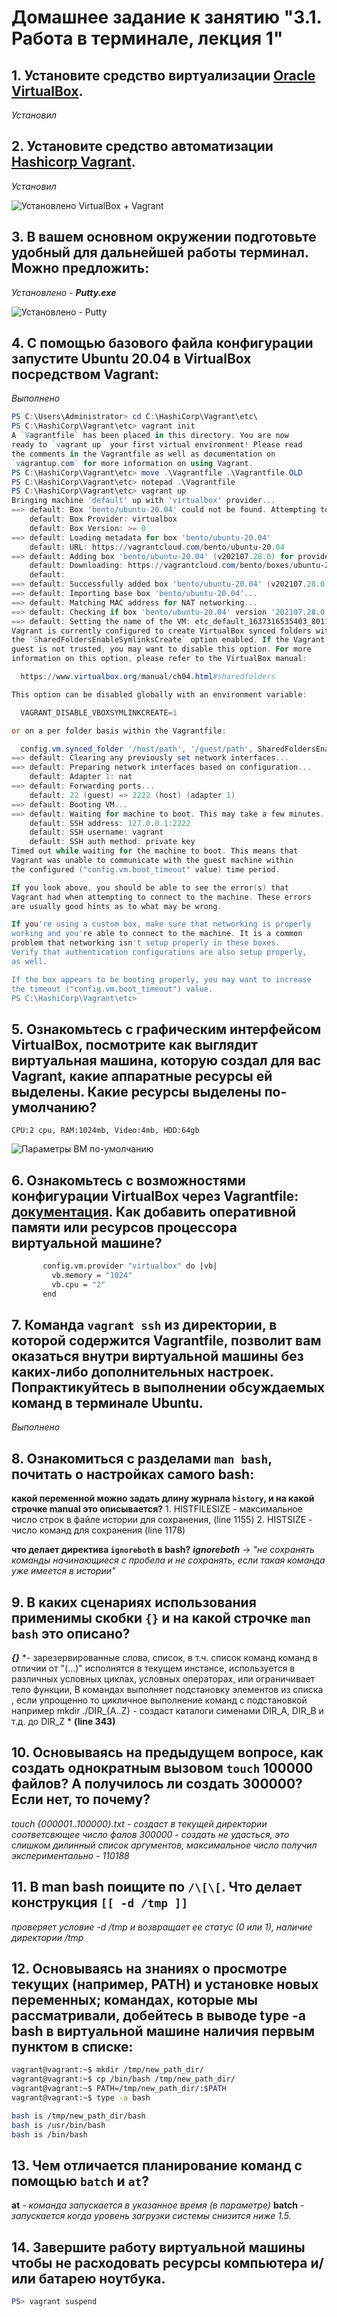 # Домашнее задание к занятию "3.1. Работа в терминале, лекция 1"

## 1. Установите средство виртуализации [Oracle VirtualBox](https://www.virtualbox.org/).
 *Установил*
## 2. Установите средство автоматизации [Hashicorp Vagrant](https://www.vagrantup.com/).
 *Установил*
 
![Установлено VirtualBox + Vagrant](https://github.com/OleKirs/devops-netology/raw/main/hw_03.1/1.png "Установлено VirtualBox + Vagrant")
## 3. В вашем основном окружении подготовьте удобный для дальнейшей работы терминал. Можно предложить:
 *Установлено -* ***Putty.exe***

![Установлено - Putty](https://github.com/OleKirs/devops-netology/raw/main/hw_03.1/2.png "Установлено - Putty")

## 4. С помощью базового файла конфигурации запустите Ubuntu 20.04 в VirtualBox посредством Vagrant:
 *Выполнено*
```powershell
PS C:\Users\Administrator> cd C:\HashiCorp\Vagrant\etc\
PS C:\HashiCorp\Vagrant\etc> vagrant init
A `Vagrantfile` has been placed in this directory. You are now
ready to `vagrant up` your first virtual environment! Please read
the comments in the Vagrantfile as well as documentation on
`vagrantup.com` for more information on using Vagrant.
PS C:\HashiCorp\Vagrant\etc> move .\Vagrantfile .\Vagrantfile.OLD
PS C:\HashiCorp\Vagrant\etc> notepad .\Vagrantfile
PS C:\HashiCorp\Vagrant\etc> vagrant up
Bringing machine 'default' up with 'virtualbox' provider...
==> default: Box 'bento/ubuntu-20.04' could not be found. Attempting to find and install...
    default: Box Provider: virtualbox
    default: Box Version: >= 0
==> default: Loading metadata for box 'bento/ubuntu-20.04'
    default: URL: https://vagrantcloud.com/bento/ubuntu-20.04
==> default: Adding box 'bento/ubuntu-20.04' (v202107.28.0) for provider: virtualbox
    default: Downloading: https://vagrantcloud.com/bento/boxes/ubuntu-20.04/versions/202107.28.0/providers/virtualbox.box
    default:
==> default: Successfully added box 'bento/ubuntu-20.04' (v202107.28.0) for 'virtualbox'!
==> default: Importing base box 'bento/ubuntu-20.04'...
==> default: Matching MAC address for NAT networking...
==> default: Checking if box 'bento/ubuntu-20.04' version '202107.28.0' is up to date...
==> default: Setting the name of the VM: etc_default_1637316535403_80112
Vagrant is currently configured to create VirtualBox synced folders with
the `SharedFoldersEnableSymlinksCreate` option enabled. If the Vagrant
guest is not trusted, you may want to disable this option. For more
information on this option, please refer to the VirtualBox manual:

  https://www.virtualbox.org/manual/ch04.html#sharedfolders

This option can be disabled globally with an environment variable:

  VAGRANT_DISABLE_VBOXSYMLINKCREATE=1

or on a per folder basis within the Vagrantfile:

  config.vm.synced_folder '/host/path', '/guest/path', SharedFoldersEnableSymlinksCreate: false
==> default: Clearing any previously set network interfaces...
==> default: Preparing network interfaces based on configuration...
    default: Adapter 1: nat
==> default: Forwarding ports...
    default: 22 (guest) => 2222 (host) (adapter 1)
==> default: Booting VM...
==> default: Waiting for machine to boot. This may take a few minutes...
    default: SSH address: 127.0.0.1:2222
    default: SSH username: vagrant
    default: SSH auth method: private key
Timed out while waiting for the machine to boot. This means that
Vagrant was unable to communicate with the guest machine within
the configured ("config.vm.boot_timeout" value) time period.

If you look above, you should be able to see the error(s) that
Vagrant had when attempting to connect to the machine. These errors
are usually good hints as to what may be wrong.

If you're using a custom box, make sure that networking is properly
working and you're able to connect to the machine. It is a common
problem that networking isn't setup properly in these boxes.
Verify that authentication configurations are also setup properly,
as well.

If the box appears to be booting properly, you may want to increase
the timeout ("config.vm.boot_timeout") value.
PS C:\HashiCorp\Vagrant\etc>
```
## 5. Ознакомьтесь с графическим интерфейсом VirtualBox, посмотрите как выглядит виртуальная машина, которую создал для вас Vagrant, какие аппаратные ресурсы ей выделены. Какие ресурсы выделены по-умолчанию?
	CPU:2 cpu, RAM:1024mb, Video:4mb, HDD:64gb
![Параметры ВМ по-умолчанию](https://github.com/OleKirs/devops-netology/raw/main/hw_03.1/2.png "Параметры ВМ по-умолчанию" )


## 6. Ознакомьтесь с возможностями конфигурации VirtualBox через Vagrantfile: [документация](https://www.vagrantup.com/docs/providers/virtualbox/configuration.html). Как добавить оперативной памяти или ресурсов процессора виртуальной машине?
```bash
	   config.vm.provider "virtualbox" do |vb|
		 vb.memory = "1024"
		 vb.cpu = "2"
	   end
```

## 7. Команда `vagrant ssh` из директории, в которой содержится Vagrantfile, позволит вам оказаться внутри виртуальной машины без каких-либо дополнительных настроек. Попрактикуйтесь в выполнении обсуждаемых команд в терминале Ubuntu.
 *Выполнено*

## 8. Ознакомиться с разделами `man bash`, почитать о настройках самого bash:
 **какой переменной можно задать длину журнала `history`, и на какой строчке manual это описывается?**
    1. HISTFILESIZE - максимальное число строк в файле истории для сохранения, (line 1155)
    2. HISTSIZE - число команд для сохранения (line 1178)
	
 **что делает директива `ignoreboth` в bash?**
 ***ignoreboth*** -> *"не сохранять команды начинающиеся с пробела и не сохранять, если такая команда уже имеется в истории"*

## 9. В каких сценариях использования применимы скобки `{}` и на какой строчке `man bash` это описано?
 ***{}*** *- зарезервированные слова, список, в т.ч. список команд команд в отличии от "(...)" исполнятся в текущем инстансе, используется в различных условных циклах, условных операторах, или ограничивает тело функции, В командах выполняет подстановку элементов из списка , если упрощенно то  цикличное выполнение команд с подстановкой например mkdir ./DIR_{A..Z} - создаст каталоги сименами DIR_A, DIR_B и т.д. до DIR_Z *
 **(line 343)**

## 10. Основываясь на предыдущем вопросе, как создать однократным вызовом `touch` 100000 файлов? А получилось ли создать 300000? Если нет, то почему?
 *touch {000001..100000}.txt - создаст в текущей директории соответсвющее число фалов*
 *300000 - создать не удасться, это слишком дилинный список аргументов, максимальное число получил экспериментально - 110188*

## 11. В man bash поищите по `/\[\[`. Что делает конструкция `[[ -d /tmp ]]`
 *проверяет условие -d /tmp и возвращает ее статус (0 или 1), наличие директории /tmp*

## 12. Основываясь на знаниях о просмотре текущих (например, PATH) и установке новых переменных; командах, которые мы рассматривали, добейтесь в выводе type -a bash в виртуальной машине наличия первым пунктом в списке:
```bash
vagrant@vagrant:~$ mkdir /tmp/new_path_dir/
vagrant@vagrant:~$ cp /bin/bash /tmp/new_path_dir/
vagrant@vagrant:~$ PATH=/tmp/new_path_dir/:$PATH
vagrant@vagrant:~$ type -a bash

bash is /tmp/new_path_dir/bash
bash is /usr/bin/bash
bash is /bin/bash
```

## 13. Чем отличается планирование команд с помощью `batch` и `at`?
**at** *- команда запускается в указанное время \(в параметре\)*
**batch** *- запускается когда уровень загрузки системы снизится ниже 1.5.*

## 14. Завершите работу виртуальной машины чтобы не расходовать ресурсы компьютера и/или батарею ноутбука.
```PowerShell
PS> vagrant suspend
```
